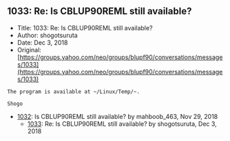 ## 1033: Re: Is CBLUP90REML still available?

- Title: 1033: Re: Is CBLUP90REML still available?
- Author: shogotsuruta
- Date: Dec 3, 2018
- Original: [https://groups.yahoo.com/neo/groups/blupf90/conversations/messages/1033](https://groups.yahoo.com/neo/groups/blupf90/conversations/messages/1033)

```
The program is available at ~/Linux/Temp/~.

Shogo
```

- [1032](1032.md): Is CBLUP90REML still available? by mahboob_463, Nov 29, 2018
    - [1033](1033.md): Re: Is CBLUP90REML still available? by shogotsuruta, Dec 3, 2018
